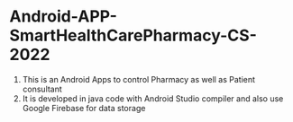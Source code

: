 # Android-APP-SmartHealthCarePharmacy-CS-2022
1. This is an Android Apps to control Pharmacy as well as Patient consultant
2. It is developed in java code with Android Studio compiler and also use Google Firebase for data storage
